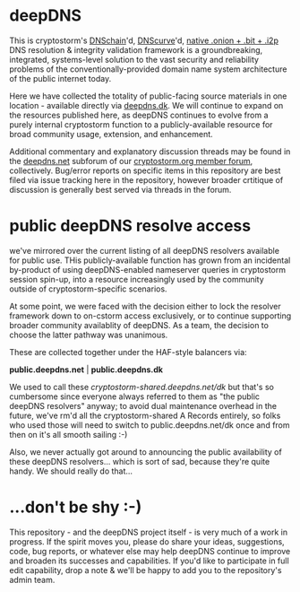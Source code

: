 # deepDNS
This is cryptostorm's <a href="http://dnschain.org">DNSchain</a>'d, <a href="https://dnscurve.org">DNScurve</a>'d, <a href="https://cryptostorm.org/viewtopic.php?f=47&t=8553">native .onion + .bit + .i2p</a> DNS resolution & integrity validation framework is a groundbreaking, integrated, systems-level solution to the vast security and reliability problems of the conventionally-provided domain name system architecture of the public internet today. 

Here we have collected the totality of public-facing source materials in one location - available directly via <a href="http://deepdns.dk">deepdns.dk</a>. We will continue to expand on the resources published here, as deepDNS continues to evolve from a purely internal cryptostorm function to a publicly-available resource for broad community usage, extension, and enhancement.

Additional commentary and explanatory discussion threads may be found in the <a href="http://deepdns.net">deepdns.net</a> subforum of our <a href="https://cryptostorm.org">cryptostorm.org member forum</a>, collectively. Bug/error reports on specific items in this repository are best filed via issue tracking here in the repository, however broader crtitique of discussion is generally best served via threads in the forum. 


# public deepDNS resolve access
we've mirrored over the current listing of all deepDNS resolvers available for public use. THis publicly-available function has grown from an incidental by-product of using deepDNS-enabled nameserver queries in cryptostorm session spin-up, into a resource increasingly used by the community outside of cryptostorm-specific scenarios.

At some point, we were faced with the decision either to lock the resolver framework down to on-cstorm access exclusively, or to continue supporting broader community availablity of deepDNS. As a team, the decision to choose the latter pathway was unanimous.

These are collected together under the HAF-style balancers via:

<b>public.deepdns.net</b> | <b>public.deepdns.dk</b>

We used to call these <i>cryptostorm-shared.deepdns.net/dk</i> but that's so cumbersome since everyone always referred to them as "the public deepDNS resolvers" anyway; to avoid dual maintenance overhead in the future, we've rm'd all the cryptostorm-shared A Records entirely, so folks who used those will need to switch to public.deepdns.net/dk once and from then on it's all smooth sailing :-)

Also, we never actually got around to announcing the public availability of these deepDNS resolvers... which is sort of sad, because they're quite handy. We should really do that...

# ...don't be shy :-)
This repository - and the deepDNS project itself - is very much of a work in progress. If the spirit moves you, please do share your ideas, suggestions, code, bug reports, or whatever else may help deepDNS continue to improve and broaden its successes and capabilities. If you'd like to participate in full edit capability, drop a note & we'll be happy to add you to the repository's admin team.
